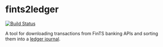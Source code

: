 # fints2ledger
[![Build Status](https://travis-ci.org/MoritzR/fints2ledger.svg?branch=master)](https://travis-ci.org/MoritzR/fints2ledger)

A tool for downloading transactions from FinTS banking APIs and sorting them into a [ledger journal](http://hledger.org/).